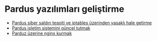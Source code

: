 # Pardus yazılımları geliştirme

- [Pardus siber saldırı tespiti ve iptables üzerinden yasaklı hale getirme](./pardus-siber-saldiri-tespit-engelleme-yazilimi-gelistirme.md)
- [Pardus işletim sistemini güncel tutmak](./pardus-otomatik-sistem-guncelleme.md)
- [Parduz üzerine nginx kurmak](./pardus-uzerine-nginx-kurmak.md)